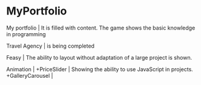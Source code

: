 # MyPortfolio

My portfolio      | It is filled with content.
                    The game shows the basic knowledge in programming
              
Travel Agency     | is being completed

Feasy             | The ability to layout without adaptation of a large project is shown.


                                           


Animation         |
+PriceSlider      | Showing the ability to use JavaScript in projects.
+GalleryCarousel  |
